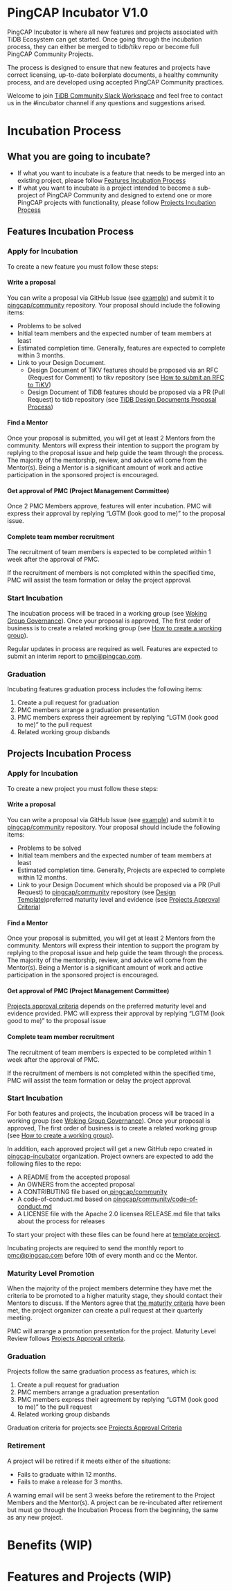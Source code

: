# PingCAP Incubator V1.0

PingCAP Incubator is where all new features and projects associated with TiDB Ecosystem can get started. Once going through the incubation process, they can either be merged to tidb/tikv repo or become full PingCAP Community Projects. 

The process is designed to ensure that new features and projects have correct licensing, up-to-date boilerplate documents, a healthy community process, and are developed using accepted PingCAP Community practices. 

Welcome to join [TiDB Community Slack Workspace](https://join.slack.com/t/tidbcommunity/shared_invite/enQtNzc0MzI4ODExMDc4LWYwYmIzMjZkYzJiNDUxMmZlN2FiMGJkZjAyMzQ5NGU0NGY0NzI3NTYwMjAyNGQ1N2I2ZjAxNzc1OGUwYWM0NzE) and feel free to contact us in the #incubator channel if any questions and suggestions arised.

# Incubation Process

## What you are going to incubate?

- If what you want to incubate is a feature that needs to be merged into an existing project, please follow [Features Incubation Process](#Features-Incubation-Process)
- If what you want to incubate is a project intended to become a sub-project of PingCAP Community and designed to extend one or more PingCAP projects with functionality, please follow [Projects Incubation Process](#Projects-Incubation-Process)

## Features Incubation Process

### Apply for Incubation

To create a new feature you must follow these steps:

#### Write a proposal

You can write a proposal via GitHub Issue (see [example](https://github.com/pingcap/community/issues/81)) and submit it to [pingcap/community](https://github.com/pingcap/community/) repository. Your proposal should include the following items:

- Problems to be solved
- Initial team members and the expected number of team members at least
- Estimated completion time. Generally, features are expected to complete within 3 months.
- Link to your Design Document. 
  - Design Document of TiKV features should be proposed via an RFC (Request for Comment) to tikv repository (see [How to submit an RFC to TiKV](https://github.com/tikv/rfcs#how-to-submit-an-rfc))
  - Design Document of TiDB features should be proposed via a PR (Pull Request) to tidb repository (see [TiDB Design Documents Proposal Process](https://github.com/pingcap/tidb/tree/master/docs/design#proprosal-process))

#### Find a Mentor

Once your proposal is submitted, you will get at least 2 Mentors from the community. Mentors will express their intention to support the program by replying to the proposal issue and help guide the team through the process. The majority of the mentorship, review, and advice will come from the Mentor(s). Being a Mentor is a significant amount of work and active participation in the sponsored project is encouraged.

#### Get approval of PMC (Project Management Committee)

Once 2 PMC Members approve, features will enter incubation. PMC will express their approval by replying “LGTM (look good to me)” to the proposal issue.

#### Complete team member recruitment

The recruitment of team members is expected to be completed within 1 week after the approval of PMC.

If the recruitment of members is not completed within the specified time, PMC will assist the team formation or delay the project approval.

### Start Incubation

The incubation process will be traced in a working group (see [Woking Group Governance](https://github.com/tikv/community/blob/master/committee/wg-governance/wg-governance-zh_CN.md)). Once your proposal is approved, The first order of business is to create a related working group (see [How to create a working group](https://github.com/tikv/community/blob/master/committee/wg-governance/wg-governance-zh_CN.md#创建)).

Regular updates in process are required as well. Features are expected to submit an interim report to [pmc@pingcap.com](mailto:pmc@pingcap.com).

### Graduation

Incubating features graduation process includes the following items:

1. Create a pull request for graduation
2. PMC members arrange a graduation presentation
3. PMC members express their agreement by replying “LGTM (look good to me)” to the pull request
4. Related working group disbands

## Projects Incubation Process

### Apply for Incubation

To create a new project you must follow these steps:

#### Write a proposal

You can write a proposal via GitHub Issue (see [example](https://github.com/pingcap/community/issues/81)) and submit it to [pingcap/community](https://github.com/pingcap/community/) repository. Your proposal should include the following items:

- Problems to be solved
- Initial team members and the expected number of team members at least
- Estimated completion time. Generally, Projects are expected to complete within 12 months.
- Link to your Design Document which should be proposed via a PR (Pull Request) to [pingcap/community](https://github.com/pingcap/community/) repository (see [Design Template](https://github.com/pingcap/tidb/blob/master/docs/design/TEMPLATE.md))preferred maturity level and evidence (see [Projects Approval Criteria](https://docs.google.com/document/d/1spt-2xk0uyCvD-HLCX5eHbIxEGOhal1oCMsJlDkNjC4/edit#heading=h.6lk8cv6sk4t8))

#### Find a Mentor

Once your proposal is submitted, you will get at least 2 Mentors from the community. Mentors will express their intention to support the program by replying to the proposal issue and help guide the team through the process. The majority of the mentorship, review, and advice will come from the Mentor(s). Being a Mentor is a significant amount of work and active participation in the sponsored project is encouraged.

#### Get approval of PMC (Project Management Committee)

[Projects approval criteria](https://docs.google.com/document/d/1spt-2xk0uyCvD-HLCX5eHbIxEGOhal1oCMsJlDkNjC4/edit#heading=h.6lk8cv6sk4t8) depends on the preferred maturity level and evidence provided. PMC will express their approval by replying “LGTM (look good to me)” to the proposal issue

#### Complete team member recruitment

The recruitment of team members is expected to be completed within 1 week after the approval of PMC.

If the recruitment of members is not completed within the specified time, PMC will assist the team formation or delay the project approval.

### Start Incubation

For both features and projects, the incubation process will be traced in a working group (see [Woking Group Governance](https://github.com/tikv/community/blob/master/committee/wg-governance/wg-governance-zh_CN.md)). Once your proposal is approved, The first order of business is to create a related working group (see [How to create a working group](https://github.com/tikv/community/blob/master/committee/wg-governance/wg-governance-zh_CN.md#创建)).

In addition, each approved project will get a new GitHub repo created in [pingcap-incubator](https://github.com/pingcap-incubator) organization. Project owners are expected to add the following files to the repo:

- A README from the accepted proposal
- An OWNERS from the accepted proposal
- A CONTRIBUTING file based on[ pingcap/community](https://github.com/pingcap/community/blob/master/CONTRIBUTING.md)
- A code-of-conduct.md based on [pingcap/community/code-of-conduct.md](https://github.com/pingcap/community/blob/master/CODE_OF_CONDUCT.md)
- A LICENSE file with the Apache 2.0 licensea RELEASE.md file that talks about the process for releases

To start your project with these files can be found here at [template project](https://github.com/pingcap-incubator/pingcap-template-project).

Incubating projects are required to send the monthly report to [pmc@pingcap.com](mailto:pmc@pingcap.com) before 10th of every month and cc the Mentor.

### Maturity Level Promotion

When the majority of the project members determine they have met the criteria to be promoted to a higher maturity stage, they should contact their Mentors to discuss. If the Mentors agree that [the maturity criteria](https://docs.google.com/document/d/1spt-2xk0uyCvD-HLCX5eHbIxEGOhal1oCMsJlDkNjC4/edit#heading=h.6lk8cv6sk4t8) have been met, the project organizer can create a pull request at their quarterly meeting. 

PMC will arrange a promotion presentation for the project. Maturity Level Review follows [Projects Approval criteria](https://docs.google.com/document/d/1spt-2xk0uyCvD-HLCX5eHbIxEGOhal1oCMsJlDkNjC4/edit#heading=h.6lk8cv6sk4t8).

### Graduation

Projects follow the same graduation process as features, which is:

1. Create a pull request for graduation
2. PMC members arrange a graduation presentation
3. PMC members express their agreement by replying “LGTM (look good to me)” to the pull request
4. Related working group disbands

Graduation criteria for projects:see [Projects Approval Criteria](https://docs.google.com/document/d/1spt-2xk0uyCvD-HLCX5eHbIxEGOhal1oCMsJlDkNjC4/edit#heading=h.6lk8cv6sk4t8)

### Retirement

A project will be retired if it meets either of the situations:

- Fails to graduate within 12 months. 
- Fails to make a release for 3 months.

A warning email will be sent 3 weeks before the retirement to the Project Members and the Mentor(s). A project can be re-incubated after retirement but must go through the Incubation Process from the beginning, the same as any new project.

# Benefits (WIP)

# Features and Projects (WIP)





